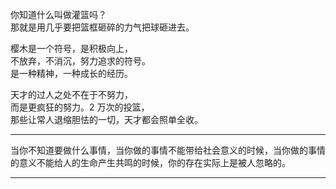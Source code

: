 你知道什么叫做灌篮吗？<br/>
那就是用几乎要把篮框砸碎的力气把球砸进去。

樱木是一个符号，是积极向上，<br/>
不放弃，不消沉，努力追求的符号。<br/>
是一种精神，一种成长的经历。

天才的过人之处不在于不努力， <br/>
而是更疯狂的努力。2 万次的投篮，<br/>
那些让常人退缩胆怯的一切，天才都会照单全收。

---

当你不知道要做什么事情，当你做的事情不能带给社会意义的时候，当你做的事情的意义不能给人的生命产生共鸣的时候，你的存在实际上是被人忽略的。

---


